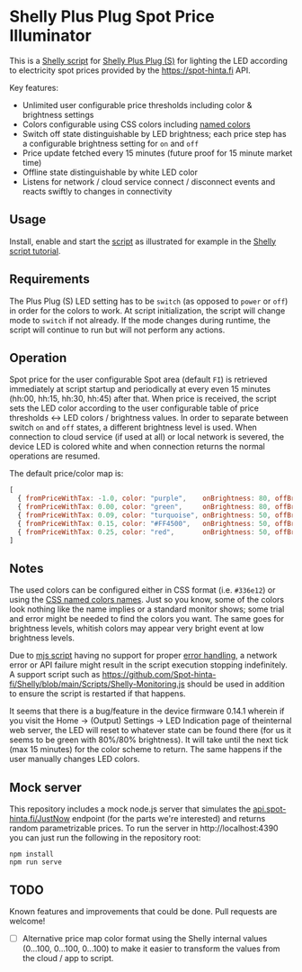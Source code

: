 # Shelly Plus Plug Spot Price Illuminator

This is a [Shelly script](https://shelly-api-docs.shelly.cloud/gen2/Scripts/ShellyScriptLanguageFeatures) for [Shelly Plus Plug (S)](https://kb.shelly.cloud/knowledge-base/shelly-plus-plug-s) for lighting the LED according to electricity spot prices provided by the https://spot-hinta.fi API.

Key features:

- Unlimited user configurable price thresholds including color & brightness settings
- Colors configurable using CSS colors including [named colors](https://drafts.csswg.org/css-color/#named-colors)
- Switch off state distinguishable by LED brightness; each price step has a configurable brightness setting for `on` and `off`
- Price update fetched every 15 minutes (future proof for 15 minute market time)
- Offline state distinguishable by white LED color
- Listens for network / cloud service connect / disconnect events and reacts swiftly to changes in connectivity

## Usage

Install, enable and start the [script](shelly/index.js) as illustrated for example in the [Shelly script tutorial](https://shelly-api-docs.shelly.cloud/gen2/Scripts/Tutorial).

## Requirements

The Plus Plug (S) LED setting has to be `switch` (as opposed to `power` or `off`) in order for the colors to work. At script initialization, the script will change mode to `switch` if not already. If the mode changes during runtime, the script will continue to run but will not perform any actions.

## Operation

Spot price for the user configurable Spot area (default `FI`) is retrieved immediately at script startup and periodically at every even 15 minutes (hh:00, hh:15, hh:30, hh:45) after that. When price is received, the script sets the LED color according to the user configurable table of price thresholds <-> LED colors / brightness values. In order to separate between switch `on` and `off` states, a different brightness level is used. When connection to cloud service (if used at all) or local network is severed, the device LED is colored white and when connection returns the normal operations are resumed.

The default price/color map is:

```javascript
[
  { fromPriceWithTax: -1.0, color: "purple",    onBrightness: 80, offBrightness: 10 },
  { fromPriceWithTax: 0.00, color: "green",     onBrightness: 80, offBrightness: 10 },
  { fromPriceWithTax: 0.09, color: "turquoise", onBrightness: 50, offBrightness:  7 },
  { fromPriceWithTax: 0.15, color: "#FF4500",   onBrightness: 50, offBrightness: 10 }, // "orangered"
  { fromPriceWithTax: 0.25, color: "red",       onBrightness: 50, offBrightness: 10 }
]
```

## Notes

The used colors can be configured either in CSS format (i.e. `#336e12`) or using the [CSS named colors names](https://drafts.csswg.org/css-color/#named-colors). Just so you know, some of the colors look nothing like the name implies or a standard monitor shows; some trial and error might be needed to find the colors you want. The same goes for brightness levels, whitish colors may appear very bright event at low brightness levels.

Due to [mjs script](https://github.com/cesanta/mjs) having no support for proper [error handling](https://shelly-api-docs.shelly.cloud/gen2/Scripts/ShellyScriptLanguageFeatures/#error-handling), a network error or API failure might result in the script execution stopping indefinitely. A support script such as https://github.com/Spot-hinta-fi/Shelly/blob/main/Scripts/Shelly-Monitoring.js should be used in addition to ensure the script is restarted if that happens.

It seems that there is a bug/feature in the device firmware 0.14.1 wherein if you visit the Home -> (Output) Settings -> LED Indication page of theinternal web server, the LED will reset to whatever state can be found there (for us it seems to be green with 80%/80% brightness). It will take until the next tick (max 15 minutes) for the color scheme to return. The same happens if the user manually changes LED colors.

## Mock server

This repository includes a mock node.js server that simulates the [api.spot-hinta.fi/JustNow](https://api.spot-hinta.fi/swagger/ui#/(JSON)%20Current%20hour%20(or%20one%20of%20the%20next%20hours)/JustNow) endpoint (for the parts we're interested) and returns random parametrizable prices. To run the server in http://localhost:4390 you can just run the following in the repository root:

```shell-script
npm install
npm run serve

```

## TODO

Known features and improvements that could be done. Pull requests are welcome!

- [ ] Alternative price map color format using the Shelly internal values (0...100, 0...100, 0...100) to make it easier to transform the values from the cloud / app to script.

